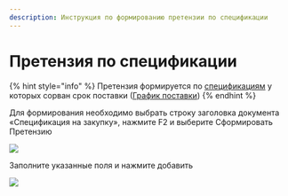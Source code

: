 ```yaml
---
description: Инструкция по формированию претензии по спецификации
---
```


# Претензия по спецификации

{% hint style="info" %}
Претензия формируется по [спецификациям](../../../../upravlenie-zakupkami/specifikaciya/) у которых сорван срок поставки ([График поставки](../../../../upravlenie-zakupkami/specifikaciya/formirovanie-grafika-postavki.md))
{% endhint %}

Для формирования необходимо выбрать строку заголовка документа «Спецификация на закупку», нажмите F2 и выберите Сформировать Претензию

![](<../../../../.gitbook/assets/unknown (14).png>)

Заполните указанные поля и нажмите добавить

![](<../../../../.gitbook/assets/unknown (26).png>)

